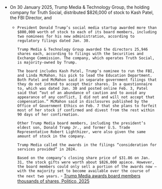 - On 30 January 2025, Trump Media & Technology Group, the holding company for Truth Social, distributed $826,000 of stock to Kash Patel, the FBI Director, and 
	- `President Donald Trump’s social media startup awarded more than $800,000 worth of stock to each of its board members, including two nominees for his new administration, according to regulatory filings dated Jan. 30.`
	  
	  `Trump Media & Technology Group awarded the directors 25,946 shares each, according to filings with the Securities and Exchange Commission. The company, which operates Truth Social, is majority-owned by Trump.`
	  
	  `The board includes Kash Patel, Trump’s nominee to run the FBI, and Linda McMahon, his pick to lead the Education Department. Both Patel and McMahon said in separate government filings that they do not intend to accept their shares. In a questionnaire to, which was dated Jan. 30 and posted online Feb. 3, Patel said that “out of an abundance of caution and to avoid any appearance of any conflict, I did not and will not accept that compensation.” McMahon said in disclosures published by the Office of Government Ethics on Feb. 7 that she plans to forfeit most of her stock if confirmed and divest from the rest within 90 days of her confirmation.`
	  
	  `Other Trump Media board members, including the president’s eldest son, Donald Trump Jr., and former U.S. Trade Representative Robert Lighthizer, were also given the same amount of stock in the company.`
	  
	  `Trump Media called the awards in the filings “consideration for services provided” in 2024.`
	  
	  `Based on the company’s closing share price of $31.86 on Jan. 31, the stock gifts were worth about $826,000 apiece. However, the board members could only sell a portion of the awards now — with the majority set to become available over the course of the next two years.` - [Trump Media awards board members thousands of shares, Politico, 2025](https://www.politico.com/news/2025/01/31/trump-media-patel-mcmahon-shares-00201841)